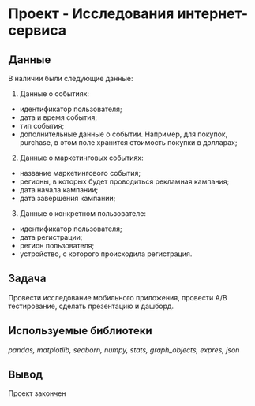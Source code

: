 # Проект - Исследования интернет-сервиса


## Данные

В наличии были следующие данные:
1. Данные о событиях:
- идентификатор пользователя;
- дата и время события;
- тип события;
- дополнительные данные о событии. Например, для покупок, purchase, в этом поле хранится стоимость покупки в долларах;

2. Данные о маркетинговых событиях:
- название маркетингового события;
- регионы, в которых будет проводиться рекламная кампания;
- дата начала кампании;
- дата завершения кампании;

3. Данные о конкретном пользователе:
- идентификатор пользователя;
- дата регистрации;
- регион пользователя;
- устройство, с которого происходила регистрация.

## Задача

Провести исследование мобильного приложения, провести А/В тестирование, сделать презентацию и дашборд.

## Используемые библиотеки
*pandas, matplotlib, seaborn, numpy, stats, graph_objects, expres, json*

## Вывод
Проект закончен
